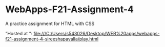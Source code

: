 # WebApps-F21-Assignment-4
A practice assignment for HTML with CSS

 “Hosted at “: <file:///C:/Users/s543026/Desktop/WEB%20apps/webapps-f21-assignment-4-sireeshapavalla/play.html>
